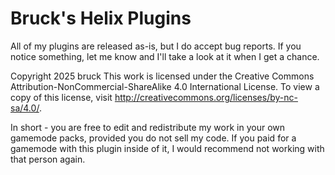 # Bruck's Helix Plugins
All of my plugins are released as-is, but I do accept bug reports. If you notice something, let me know and I'll take a look at it when I get a chance.


Copyright 2025 bruck
This work is licensed under the Creative Commons Attribution-NonCommercial-ShareAlike 4.0 International License.
To view a copy of this license, visit http://creativecommons.org/licenses/by-nc-sa/4.0/.

In short - you are free to edit and redistribute my work in your own gamemode packs, provided you do not sell my code. If you paid for a gamemode with this plugin inside of it, I would recommend not working with that person again.